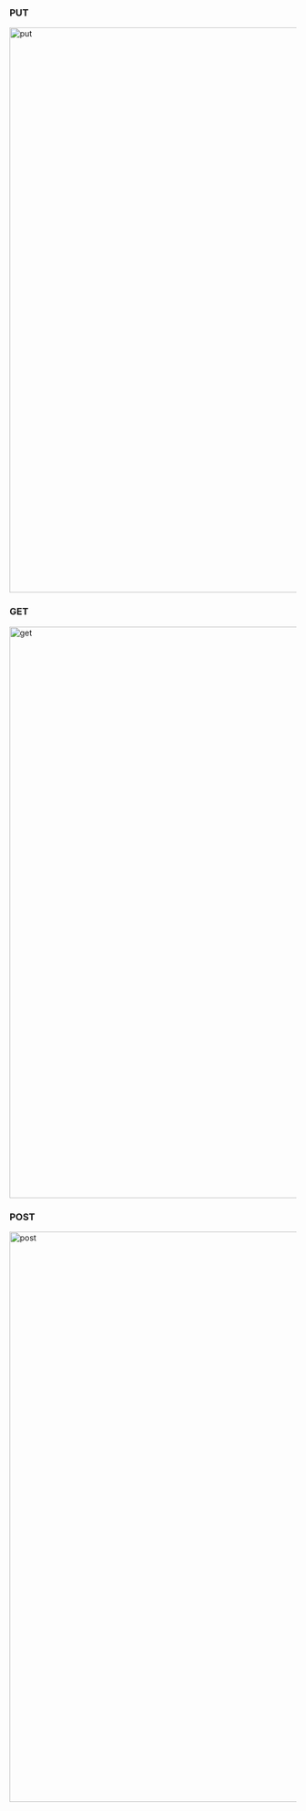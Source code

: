 ### PUT
<img width="992" alt="put" src="https://github.com/Gomnonix/Flask_02day/assets/164334686/b973427f-1e01-4ef6-b0b2-f42682e08191">

### GET
<img width="1003" alt="get" src="https://github.com/Gomnonix/Flask_02day/assets/164334686/2dd056f2-9dd3-451d-b827-59984c78e615">

### POST
<img width="1001" alt="post" src="https://github.com/Gomnonix/Flask_02day/assets/164334686/0047554d-4e23-4203-96dd-6865c8e05b14">
